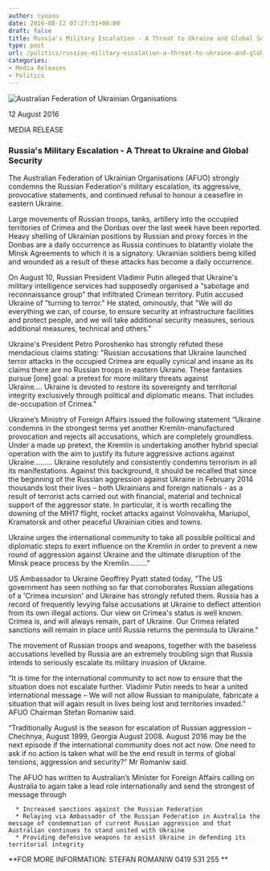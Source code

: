 ```yaml
---
author: cyoasu
date: 2016-08-12 07:27:51+00:00
draft: false
title: Russia's Military Escalation - A Threat to Ukraine and Global Security
type: post
url: /politics/russias-military-escalation-a-threat-to-ukraine-and-global-security/
categories:
- Media Releases
- Politics
---
```


![Australian Federation of Ukrainian Organisations](http://www.ozeukes.com/wp-content/uploads/2014/10/image001.png)


12 August 2016


MEDIA RELEASE





### Russia's Military Escalation - A Threat to Ukraine and Global Security


The Australian Federation of Ukrainian Organisations (AFUO) strongly condemns the Russian Federation's military escalation, its aggressive, provocative statements, and continued refusal to honour a ceasefire in eastern Ukraine.

Large movements of Russian troops, tanks, artillery into the occupied territories of Crimea and the Donbas over the last week have been reported. Heavy shelling of Ukrainian positions by Russian and proxy forces in the Donbas are a daily occurrence as Russia continues to blatantly violate the Minsk Agreements to which it is a signatory. Ukrainian soldiers being killed and wounded as a result of these attacks has become a daily occurrence.

On August 10, Russian President Vladimir Putin alleged that Ukraine's military intelligence services had supposedly organised a "sabotage and reconnaissance group" that infiltrated Crimean territory. Putin accused Ukraine of "turning to terror." He stated, ominously, that "We will do everything we can, of course, to ensure security at infrastructure facilities and protect people, and we will take additional security measures, serious additional measures, technical and others."

Ukraine's President Petro Poroshenko has strongly refuted these mendacious claims stating: "Russian accusations that Ukraine launched terror attacks in the occupied Crimea are equally cynical and insane as its claims there are no Russian troops in eastern Ukraine. These fantasies pursue [one] goal: a pretext for more military threats against Ukraine…. Ukraine is devoted to restore its sovereignty and territorial integrity exclusively through political and diplomatic means. That includes de-occupation of Crimea."

Ukraine’s Ministry of Foreign Affairs issued the following statement “Ukraine condemns in the strongest terms yet another Kremlin-manufactured provocation and rejects all accusations, which are completely groundless. Under a made up pretext, the Kremlin is undertaking another hybrid special operation with the aim to justify its future aggressive actions against Ukraine……… Ukraine resolutely and consistently condemns terrorism in all its manifestations. Against this background, it should be recalled that since the beginning of the Russian aggression against Ukraine in February 2014 thousands lost their lives – both Ukrainians and foreign nationals - as a result of terrorist acts carried out with financial, material and technical support of the aggressor state. In particular, it is worth recalling the downing of the MH17 flight, rocket attacks against Volnovakha, Mariupol, Kramatorsk and other peaceful Ukrainian cities and towns.

Ukraine urges the international community to take all possible political and diplomatic steps to exert influence on the Kremlin in order to prevent a new round of aggression against Ukraine and the ultimate disruption of the Minsk peace process by the Kremlin………”

US Ambassador to Ukraine Geoffrey Pyatt stated today, “The US government has seen nothing so far that corroborates Russian allegations of a 'Crimea incursion' and Ukraine has strongly refuted them. Russia has a record of frequently levying false accusations at Ukraine to deflect attention from its own illegal actions. Our view on Crimea's status is well known. Crimea is, and will always remain, part of Ukraine. Our Crimea related sanctions will remain in place until Russia returns the peninsula to Ukraine."

The movement of Russian troops and weapons, together with the baseless accusations levelled by Russia are an extremely troubling sign that Russia intends to seriously escalate its military invasion of Ukraine.

“It is time for the international community to act now to ensure that the situation does not escalate further. Vladimir Putin needs to hear a united international message – We will not allow Russian to manipulate, fabricate a situation that will again result in lives being lost and territories invaded.” AFUO Chairman Stefan Romaniw said.

“Traditionally August is the season for escalation of Russian aggression – Chechnya, August 1999, Georgia August 2008. August 2016 may be the next episode if the international community does not act now. One need to ask if no action is taken what will be the end result in terms of global tensions, aggression and security?” Mr Romaniw said.

The AFUO has written to Australian’s Minister for Foreign Affairs calling on Australia to again take a lead role internationally and send the strongest of message through



 	  * Increased sanctions against the Russian Federation
 	  * Relaying via Ambassador of the Russian Federation in Australia the message of condemnation of current Russian aggression and that Australian continues to stand united with Ukraine
 	  * Providing defensive weapons to assist Ukraine in defending its territorial integrity

**FOR MORE INFORMATION: STEFAN ROMANIW 0419 531 255 **
